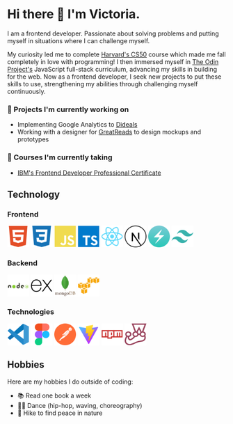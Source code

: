 # Hi there 👋 I'm Victoria.
I am a frontend developer. Passionate about solving problems and putting myself in situations where I can challenge myself.

My curiosity led me to complete [Harvard's CS50](https://pll.harvard.edu/course/cs50-introduction-computer-science) course which made me fall completely in love with programming! I then immersed myself in [The Odin Project's](https://www.theodinproject.com/) JavaScript full-stack curriculum, advancing my skills in building for the web. Now as a frontend developer, I seek new projects to put these skills to use, strengthening my abilities through challenging myself continuously.

### 🔭 Projects I'm currently working on
- Implementing Google Analytics to [Dideals](https://github.com/v-sudo29/steam-games)
- Working with a designer for [GreatReads](https://github.com/v-sudo29/great-reads) to design mockups and prototypes

### 🌱 Courses I'm currently taking
- [IBM's Frontend Developer Professional Certificate](https://www.coursera.org/professional-certificates/ibm-frontend-developer)


## Technology

### Frontend
<img width="50" src="https://github.com/v-sudo29/v-sudo29/blob/main/html5-plain.svg"><img>
<img width="50" src="https://github.com/v-sudo29/v-sudo29/blob/main/css3-plain.svg"><img>
<img width="50" src="https://github.com/v-sudo29/v-sudo29/blob/main/javascript-plain.svg"><img>
<img width="50" src="https://github.com/v-sudo29/v-sudo29/blob/main/typescript-original.svg"><img>
<img width="50" src="https://github.com/v-sudo29/v-sudo29/blob/main/react-original.svg"><img>
<img width="50" src="https://github.com/v-sudo29/v-sudo29/blob/main/nextjs-line.svg"><img>
<img width="50" src="https://github.com/v-sudo29/v-sudo29/blob/main/chakraui-original.svg"><img>
<img width="50" src="https://github.com/v-sudo29/v-sudo29/blob/main/tailwindcss-plain.svg"><img>

### Backend
<img width="50" src="https://github.com/v-sudo29/v-sudo29/blob/main/nodejs-original-wordmark.svg"><img>
<img width="50" src="https://github.com/v-sudo29/v-sudo29/blob/main/express-original.svg"><img>
<img width="50" src="https://github.com/v-sudo29/v-sudo29/blob/main/mongodb-original-wordmark.svg"><img>
<img width="50" src="https://github.com/v-sudo29/v-sudo29/blob/main/amazonwebservices-original.svg"><img>

### Technologies
<img width="50" src="https://github.com/v-sudo29/v-sudo29/blob/main/vscode-original.svg"><img>
<img width="50" src="https://github.com/v-sudo29/v-sudo29/blob/main/figma-original.svg"><img>
<img width="50" src="https://github.com/v-sudo29/v-sudo29/blob/main/postman-icon.svg"><img>
<img width="50" src="https://github.com/v-sudo29/v-sudo29/blob/main/vite-icon.svg"><img>
<img width="50" src="https://github.com/v-sudo29/v-sudo29/blob/main/npm-original-wordmark.svg"><img>
<img width="50" src="https://github.com/v-sudo29/v-sudo29/blob/main/jest-plain.svg"><img>

## Hobbies
Here are my hobbies I do outside of coding:
- 📚 Read one book a week
- 💃🏻 Dance (hip-hop, waving, choreography)
- 🌳 Hike to find peace in nature

<!--
**v-sudo29/v-sudo29** is a ✨ _special_ ✨ repository because its `README.md` (this file) appears on your GitHub profile.
![](https://komarev.com/ghpvc/?username=v-sudo29&style=flat-square)
Here are some ideas to get you started:

- 🔭 I’m currently working on ...
- 🌱 I’m currently learning ...
- 👯 I’m looking to collaborate on ...
- 🤔 I’m looking for help with ...
- 💬 Ask me about ...
- 📫 How to reach me: ...
- 😄 Pronouns: ...
- ⚡ Fun fact: ...
-->
